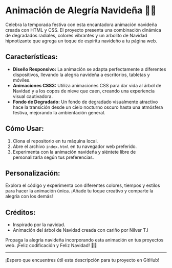 # Animación de Alegría Navideña 🎄✨

Celebra la temporada festiva con esta encantadora animación navideña creada con HTML y CSS. El proyecto presenta una combinación dinámica de degradados radiales, colores vibrantes y un arbolito de Navidad hipnotizante que agrega un toque de espíritu navideño a tu página web.

## Características:
- **Diseño Responsivo:** La animación se adapta perfectamente a diferentes dispositivos, llevando la alegría navideña a escritorios, tabletas y móviles.
- **Animaciones CSS3:** Utiliza animaciones CSS para dar vida al árbol de Navidad y a los copos de nieve que caen, creando una experiencia visual cautivadora.
- **Fondo de Degradado:** Un fondo de degradado visualmente atractivo hace la transición desde un cielo nocturno oscuro hasta una atmósfera festiva, mejorando la ambientación general.

## Cómo Usar:
1. Clona el repositorio en tu máquina local.
2. Abre el archivo `index.html` en tu navegador web preferido.
3. Experimenta con la animación navideña y siéntete libre de personalizarla según tus preferencias.

## Personalización:
Explora el código y experimenta con diferentes colores, tiempos y estilos para hacer la animación única. ¡Añade tu toque creativo y comparte la alegría con los demás!

## Créditos:
- Inspirado por la navidad.
- Animación del árbol de Navidad creada con cariño por Nilver T.I

Propaga la alegría navideña incorporando esta animación en tus proyectos web. ¡Feliz codificación y Feliz Navidad! 🎅🎁

---

¡Espero que encuentres útil esta descripción para tu proyecto en GitHub!
